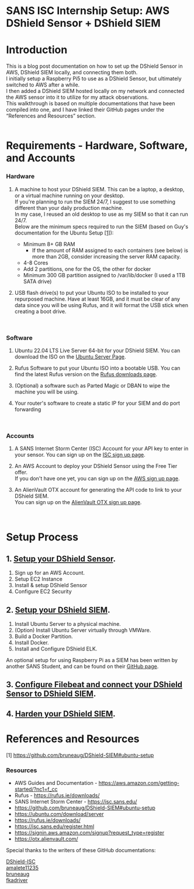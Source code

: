 # SANS ISC Internship Setup: AWS DShield Sensor + DShield SIEM 
# Introduction
This is a blog post documentation on how to set up the DShield Sensor in AWS, DShield SIEM locally, and connecting them both. <br>
I initially setup a Raspberry Pi5 to use as a DShield Sensor, but ultimately switched to AWS after a while. <br>
I then added a DShield SIEM hosted locally on my network and connected the AWS sensor into it to utilize for my attack observations. <br>
This walkthrough is based on multiple documentations that have been compiled into one, and I have linked their GitHub pages under the “References and Resources” section. 
<br>
<br>

# Requirements - Hardware, Software, and Accounts

### Hardware

1. A machine to host your DShield SIEM. This can be a laptop, a desktop, or a virtual machine running on your desktop. <br>
  If you're planning to run the SIEM 24/7, I suggest to use something different than your daily production machine. <br>
  In my case, I reused an old desktop to use as my SIEM so that it can run 24/7. <br>
  Below are the minimum specs required to run the SIEM (based on Guy's documentation for the Ubuntu Setup [[1]](https://github.com/bruneaug/DShield-SIEM#ubuntu-setup)): <br>
   - Minimum 8+ GB RAM<br>
     - If the amount of RAM assigned to each containers (see below) is more than 2GB, consider increasing the server RAM capacity.<br>
   - 4-8 Cores<br>
   - Add 2 partitions, one for the OS, the other for docker<br>
   - Minimum 300 GB partition assigned to /var/lib/docker (I used a 1TB SATA drive) <br>

2. USB flash drive(s) to put your Ubuntu ISO to be installed to your repurposed machine. Have at least 16GB, and it must be clear of any data since you will be using Rufus, and it will format the USB stick when creating a boot drive.
<br>

### Software

1. Ubuntu 22.04 LTS Live Server 64-bit for your DShield SIEM. You can download the ISO on the [Ubuntu Server Page](https://ubuntu.com/download/server).

2. Rufus Software to put your Ubuntu ISO into a bootable USB. You can find the latest Rufus version on the [Rufus downloads page](https://rufus.ie/downloads/).

3. (Optional) a software such as Parted Magic or DBAN to wipe the machine you will be using.

4. Your router's software to create a static IP for your SIEM and do port forwarding
<br>

### Accounts

1. A SANS Internet Storm Center (ISC) Account for your API key to enter in your sensor. You can sign up on the [ISC sign up page](https://isc.sans.edu/register.html).

2. An AWS Account to deploy your DShield Sensor using the Free Tier offer. <br> If you don't have one yet, you can sign up on the [AWS sign up page](https://signin.aws.amazon.com/signup?request_type=register).

3. An AlienVault OTX account for generating the API code to link to your DShield SIEM. <br> You can sign up on the [AlienVault OTX sign up page](https://otx.alienvault.com/).
<br>

# Setup Process

## 1. [Setup your DShield Sensor](./1.%20AWS%20DShield%20Sensor%20Setup.md).
  1.	Sign up for an AWS Account.
  2.	Setup EC2 Instance
  3.	Install & setup DShield Sensor
  4.	Configure EC2 Security

## 2. [Setup your DShield SIEM](./2.%20Setup%20Your%20DShield%20SIEM.md). <br>
  1. Install Ubuntu Server to a physical machine.<br> <!-- TO-DO: Create a page on how to intall Ubuntu Server to a machine -->
  2. (Option) Install Ubuntu Server virtually through VMWare.<br> <!-- TO-DO: Create a page on how to install Ubuntu Server virtually through VMWare -->
  3. Build a Docker Partition.<br> <!-- TO-DO: Either Link Guy's page on how to build a docker partion, or create a page dedicated for it. The amount of storage might need to be defined. -->
  4. Install Docker.<br> <!-- TO-DO: Create a page on how to install Docker -->
  5. Install and Configure DShield ELK.<br> <!-- TO-DO: Create a page on how to Configure DShield ELK based on Guy's Configurations-->


An optional setup for using Raspberry Pi as a SIEM has been written by another SANS Student, and can be found on their [GitHub page](https://github.com/amelete11235/homelab/blob/main/Installing%20DShield%20SIEM%20on%20a%20Raspberry%20Pi%205%20-%208%20GB%20RAM/Installing%20DShield%20SIEM%20on%20a%20Raspberry%20Pi%205%20-%208%20GB%20RAM.md).
   
## 3. [Configure Filebeat and connect your DShield Sensor to DShield SIEM](./3.%20Configure%20Filebeat%20on%20DShield%20Sensor.md).


## 4. [Harden your DShield SIEM](./4.%20Harden%20your%20DShield%20SIEM.md).


# References and Resources

[1] https://github.com/bruneaug/DShield-SIEM#ubuntu-setup <br>

### Resources
- AWS Guides and Documentation - https://aws.amazon.com/getting-started/?nc1=f_cc
- Rufus - https://rufus.ie/downloads/
- SANS Internet Storm Center - https://isc.sans.edu/
- https://github.com/bruneaug/DShield-SIEM#ubuntu-setup
- https://ubuntu.com/download/server
- https://rufus.ie/downloads/
- https://isc.sans.edu/register.html
- https://signin.aws.amazon.com/signup?request_type=register
- https://otx.alienvault.com/


Special thanks to the writers of these GitHub documentations:<br>

[DShield-ISC](https://github.com/DShield-ISC/dshield) <br>
[amalete11235](https://github.com/amelete11235/homelab/blob/main/Installing%20DShield%20SIEM%20on%20a%20Raspberry%20Pi%205%20-%208%20GB%20RAM/Installing%20DShield%20SIEM%20on%20a%20Raspberry%20Pi%205%20-%208%20GB%20RAM.md) <br>
[bruneaug](https://github.com/bruneaug/DShield-SIEM/tree/main)<br>
[fkadriver](https://github.com/fkadriver/Dshield-ELK) <br>
